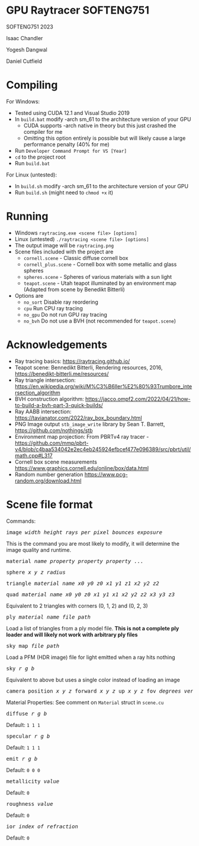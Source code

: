# GPU Raytracer SOFTENG751
SOFTENG751 2023

Isaac Chandler

Yogesh Dangwal

Daniel Cutfield

# Compiling

For Windows: 
- Tested using CUDA 12.1 and Visual Studio 2019
- In `build.bat` modify -arch sm_61 to the architecture version of your GPU
  - CUDA supports -arch native in theory but this just crashed the compiler for me 
  - Omitting this option entirely is possible but will likely cause a large performance penalty (40% for me)
- Run `Developer Command Prompt for VS [Year]`
- `cd` to the project root
- Run `build.bat`

For Linux (untested):
- In `build.sh` modify -arch sm_61 to the architecture version of your GPU
- Run `build.sh` (might need to `chmod +x` it)

# Running
- Windows `raytracing.exe <scene file> [options]` 
- Linux (untested) `./raytracing <scene file> [options]` 
- The output image will be `raytracing.png`
- Scene files included with the project are
  - `cornell.scene` - Classic diffuse cornell box
  - `cornell_plus.scene` - Cornell box with some metallic and glass spheres
  - `spheres.scene` - Spheres of various materials with a sun light
  - `teapot.scene` - Utah teapot illuminated by an environment map (Adapted from scene by Benedikt Bitterli)
- Options are
  - `no_sort` Disable ray reordering
  - `cpu` Run CPU ray tracing
  - `no_gpu` Do not run GPU ray tracing 
  - `no_bvh` Do not use a BVH (not recommended for `teapot.scene`)

# Acknowledgements
- Ray tracing basics: https://raytracing.github.io/
- Teapot scene: Bennedikt Bitterli, Rendering resources, 2016, https://benedikt-bitterli.me/resources/
- Ray triangle intersection: https://en.wikipedia.org/wiki/M%C3%B6ller%E2%80%93Trumbore_intersection_algorithm
- BVH construction algorithm: https://jacco.ompf2.com/2022/04/21/how-to-build-a-bvh-part-3-quick-builds/
- Ray AABB intersection: https://tavianator.com/2022/ray_box_boundary.html
- PNG Image output `stb_image_write` library by Sean T. Barrett, https://github.com/nothings/stb
- Environment map projection: From PBRTv4 ray tracer - https://github.com/mmp/pbrt-v4/blob/c4baa534042e2ec4eb245924efbcef477e096389/src/pbrt/util/math.cpp#L317
- Cornell box scene measurements https://www.graphics.cornell.edu/online/box/data.html
- Random number generation https://www.pcg-random.org/download.html

# Scene file format
Commands: 
<pre>image <i>width height rays_per_pixel bounces exposure</i> </pre>
This is the command you are most likely to modify, it will determine the 
image quality and runtime.
<pre>material <i>name property property property ...</i></pre>
<pre>sphere <i>x y z radius</i></pre>
<pre>triangle <i>material_name x0 y0 z0 x1 y1 z1 x2 y2 z2</i></pre>
<pre>quad <i>material_name x0 y0 z0 x1 y1 x1 x2 y2 z2 x3 y3 z3</i></pre>
Equivalent to 2 triangles with corners (0, 1, 2) and (0, 2, 3)
<pre>ply <i>material_name file_path</i></pre>
Load a list of triangles from a ply model file. **This is not a complete ply loader and will likely not work with arbitrary ply files**
<pre>sky_map <i>file_path</i></pre>
Load a PFM (HDR image) file for light emitted when a ray hits nothing
<pre>sky <i>r g b</i></pre>
Equivalent to above but uses a single color instead of loading an image
<pre>camera position <i>x y z</i> forward <i>x y z</i> up <i>x y z</i> fov <i>degrees_vertical</i></pre>

Material Properties:
See comment on `Material` struct in `scene.cu`
<pre>diffuse <i>r g b</i></pre>
Default: `1 1 1`
<pre>specular <i>r g b</i></pre>
Default: `1 1 1`
<pre>emit <i>r g b</i></pre>
Default: `0 0 0`
<pre>metallicity <i>value</i></pre>
Default: `0`
<pre>roughness <i>value</i></pre>
Default: `0`
<pre>ior <i>index_of_refraction</i></pre>
Default: `0`
